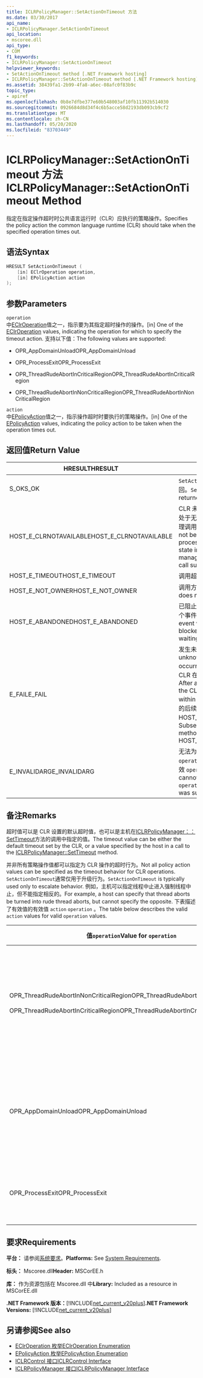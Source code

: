 ```yaml
---
title: ICLRPolicyManager::SetActionOnTimeout 方法
ms.date: 03/30/2017
api_name:
- ICLRPolicyManager.SetActionOnTimeout
api_location:
- mscoree.dll
api_type:
- COM
f1_keywords:
- ICLRPolicyManager::SetActionOnTimeout
helpviewer_keywords:
- SetActionOnTimeout method [.NET Framework hosting]
- ICLRPolicyManager::SetActionOnTimeout method [.NET Framework hosting]
ms.assetid: 38439fa1-2b99-4fa8-a6ec-08afc0f83b9c
topic_type:
- apiref
ms.openlocfilehash: 0b8e7dfbe377e60b548003af10fb11392b514030
ms.sourcegitcommit: 0926684d8d34f4c6b5acce58d2193db093cb9cf2
ms.translationtype: MT
ms.contentlocale: zh-CN
ms.lasthandoff: 05/20/2020
ms.locfileid: "83703449"
---
```

# <a name="iclrpolicymanagersetactionontimeout-method"></a><span data-ttu-id="8c695-102">ICLRPolicyManager::SetActionOnTimeout 方法</span><span class="sxs-lookup"><span data-stu-id="8c695-102">ICLRPolicyManager::SetActionOnTimeout Method</span></span>
<span data-ttu-id="8c695-103">指定在指定操作超时时公共语言运行时（CLR）应执行的策略操作。</span><span class="sxs-lookup"><span data-stu-id="8c695-103">Specifies the policy action the common language runtime (CLR) should take when the specified operation times out.</span></span>  
  
## <a name="syntax"></a><span data-ttu-id="8c695-104">语法</span><span class="sxs-lookup"><span data-stu-id="8c695-104">Syntax</span></span>  
  
```cpp  
HRESULT SetActionOnTimeout (  
    [in] EClrOperation operation,  
    [in] EPolicyAction action  
);  
```  
  
## <a name="parameters"></a><span data-ttu-id="8c695-105">参数</span><span class="sxs-lookup"><span data-stu-id="8c695-105">Parameters</span></span>  
 `operation`  
 <span data-ttu-id="8c695-106">中[EClrOperation](eclroperation-enumeration.md)值之一，指示要为其指定超时操作的操作。</span><span class="sxs-lookup"><span data-stu-id="8c695-106">[in] One of the [EClrOperation](eclroperation-enumeration.md) values, indicating the operation for which to specify the timeout action.</span></span> <span data-ttu-id="8c695-107">支持以下值：</span><span class="sxs-lookup"><span data-stu-id="8c695-107">The following values are supported:</span></span>  
  
- <span data-ttu-id="8c695-108">OPR_AppDomainUnload</span><span class="sxs-lookup"><span data-stu-id="8c695-108">OPR_AppDomainUnload</span></span>  
  
- <span data-ttu-id="8c695-109">OPR_ProcessExit</span><span class="sxs-lookup"><span data-stu-id="8c695-109">OPR_ProcessExit</span></span>  
  
- <span data-ttu-id="8c695-110">OPR_ThreadRudeAbortInCriticalRegion</span><span class="sxs-lookup"><span data-stu-id="8c695-110">OPR_ThreadRudeAbortInCriticalRegion</span></span>  
  
- <span data-ttu-id="8c695-111">OPR_ThreadRudeAbortInNonCriticalRegion</span><span class="sxs-lookup"><span data-stu-id="8c695-111">OPR_ThreadRudeAbortInNonCriticalRegion</span></span>  
  
 `action`  
 <span data-ttu-id="8c695-112">中[EPolicyAction](epolicyaction-enumeration.md)值之一，指示操作超时时要执行的策略操作。</span><span class="sxs-lookup"><span data-stu-id="8c695-112">[in] One of the [EPolicyAction](epolicyaction-enumeration.md) values, indicating the policy action to be taken when the operation times out.</span></span>  
  
## <a name="return-value"></a><span data-ttu-id="8c695-113">返回值</span><span class="sxs-lookup"><span data-stu-id="8c695-113">Return Value</span></span>  
  
|<span data-ttu-id="8c695-114">HRESULT</span><span class="sxs-lookup"><span data-stu-id="8c695-114">HRESULT</span></span>|<span data-ttu-id="8c695-115">说明</span><span class="sxs-lookup"><span data-stu-id="8c695-115">Description</span></span>|  
|-------------|-----------------|  
|<span data-ttu-id="8c695-116">S_OK</span><span class="sxs-lookup"><span data-stu-id="8c695-116">S_OK</span></span>|<span data-ttu-id="8c695-117">`SetActionOnTimeout`已成功返回。</span><span class="sxs-lookup"><span data-stu-id="8c695-117">`SetActionOnTimeout` returned successfully.</span></span>|  
|<span data-ttu-id="8c695-118">HOST_E_CLRNOTAVAILABLE</span><span class="sxs-lookup"><span data-stu-id="8c695-118">HOST_E_CLRNOTAVAILABLE</span></span>|<span data-ttu-id="8c695-119">CLR 未加载到进程中，或 CLR 处于无法运行托管代码或成功处理调用的状态。</span><span class="sxs-lookup"><span data-stu-id="8c695-119">The CLR has not been loaded into a process, or the CLR is in a state in which it cannot run managed code or process the call successfully.</span></span>|  
|<span data-ttu-id="8c695-120">HOST_E_TIMEOUT</span><span class="sxs-lookup"><span data-stu-id="8c695-120">HOST_E_TIMEOUT</span></span>|<span data-ttu-id="8c695-121">调用超时。</span><span class="sxs-lookup"><span data-stu-id="8c695-121">The call timed out.</span></span>|  
|<span data-ttu-id="8c695-122">HOST_E_NOT_OWNER</span><span class="sxs-lookup"><span data-stu-id="8c695-122">HOST_E_NOT_OWNER</span></span>|<span data-ttu-id="8c695-123">调用方不拥有该锁。</span><span class="sxs-lookup"><span data-stu-id="8c695-123">The caller does not own the lock.</span></span>|  
|<span data-ttu-id="8c695-124">HOST_E_ABANDONED</span><span class="sxs-lookup"><span data-stu-id="8c695-124">HOST_E_ABANDONED</span></span>|<span data-ttu-id="8c695-125">已阻止的线程或纤程正在等待某个事件时，该事件被取消。</span><span class="sxs-lookup"><span data-stu-id="8c695-125">An event was canceled while a blocked thread or fiber was waiting on it.</span></span>|  
|<span data-ttu-id="8c695-126">E_FAIL</span><span class="sxs-lookup"><span data-stu-id="8c695-126">E_FAIL</span></span>|<span data-ttu-id="8c695-127">发生未知的灾难性故障。</span><span class="sxs-lookup"><span data-stu-id="8c695-127">An unknown catastrophic failure occurred.</span></span> <span data-ttu-id="8c695-128">方法返回 E_FAIL 后，CLR 在该进程内将不再可用。</span><span class="sxs-lookup"><span data-stu-id="8c695-128">After a method returns E_FAIL, the CLR is no longer usable within the process.</span></span> <span data-ttu-id="8c695-129">对宿主方法的后续调用会返回 HOST_E_CLRNOTAVAILABLE。</span><span class="sxs-lookup"><span data-stu-id="8c695-129">Subsequent calls to hosting methods return HOST_E_CLRNOTAVAILABLE.</span></span>|  
|<span data-ttu-id="8c695-130">E_INVALIDARG</span><span class="sxs-lookup"><span data-stu-id="8c695-130">E_INVALIDARG</span></span>|<span data-ttu-id="8c695-131">无法为指定的设置超时 `operation` ，或者为提供的值无效 `operation` 。</span><span class="sxs-lookup"><span data-stu-id="8c695-131">A timeout cannot be set for the specified `operation`, or an invalid value was supplied for `operation`.</span></span>|  
  
## <a name="remarks"></a><span data-ttu-id="8c695-132">备注</span><span class="sxs-lookup"><span data-stu-id="8c695-132">Remarks</span></span>  
 <span data-ttu-id="8c695-133">超时值可以是 CLR 设置的默认超时值，也可以是主机在[ICLRPolicyManager：： SetTimeout](iclrpolicymanager-settimeout-method.md)方法的调用中指定的值。</span><span class="sxs-lookup"><span data-stu-id="8c695-133">The timeout value can be either the default timeout set by the CLR, or a value specified by the host in a call to the [ICLRPolicyManager::SetTimeout](iclrpolicymanager-settimeout-method.md) method.</span></span>  
  
 <span data-ttu-id="8c695-134">并非所有策略操作值都可以指定为 CLR 操作的超时行为。</span><span class="sxs-lookup"><span data-stu-id="8c695-134">Not all policy action values can be specified as the timeout behavior for CLR operations.</span></span> <span data-ttu-id="8c695-135">`SetActionOnTimeout`通常仅用于升级行为。</span><span class="sxs-lookup"><span data-stu-id="8c695-135">`SetActionOnTimeout` is typically used only to escalate behavior.</span></span> <span data-ttu-id="8c695-136">例如，主机可以指定线程中止进入强制线程中止，但不能指定相反的。</span><span class="sxs-lookup"><span data-stu-id="8c695-136">For example, a host can specify that thread aborts be turned into rude thread aborts, but cannot specify the opposite.</span></span> <span data-ttu-id="8c695-137">下表描述了有效值的有效值 `action` `operation` 。</span><span class="sxs-lookup"><span data-stu-id="8c695-137">The table below describes the valid `action` values for valid `operation` values.</span></span>  
  
|<span data-ttu-id="8c695-138">值`operation`</span><span class="sxs-lookup"><span data-stu-id="8c695-138">Value for `operation`</span></span>|<span data-ttu-id="8c695-139">`action` 的有效值</span><span class="sxs-lookup"><span data-stu-id="8c695-139">Valid values for `action`</span></span>|  
|---------------------------|-------------------------------|  
|<span data-ttu-id="8c695-140">OPR_ThreadRudeAbortInNonCriticalRegion</span><span class="sxs-lookup"><span data-stu-id="8c695-140">OPR_ThreadRudeAbortInNonCriticalRegion</span></span><br /><br /> <span data-ttu-id="8c695-141">OPR_ThreadRudeAbortInCriticalRegion</span><span class="sxs-lookup"><span data-stu-id="8c695-141">OPR_ThreadRudeAbortInCriticalRegion</span></span>|<span data-ttu-id="8c695-142">- eRudeAbortThread</span><span class="sxs-lookup"><span data-stu-id="8c695-142">-   eRudeAbortThread</span></span><br /><span data-ttu-id="8c695-143">- eUnloadAppDomain</span><span class="sxs-lookup"><span data-stu-id="8c695-143">-   eUnloadAppDomain</span></span><br /><span data-ttu-id="8c695-144">- eRudeUnloadAppDomain</span><span class="sxs-lookup"><span data-stu-id="8c695-144">-   eRudeUnloadAppDomain</span></span><br /><span data-ttu-id="8c695-145">- eExitProcess</span><span class="sxs-lookup"><span data-stu-id="8c695-145">-   eExitProcess</span></span><br /><span data-ttu-id="8c695-146">- eFastExitProcess</span><span class="sxs-lookup"><span data-stu-id="8c695-146">-   eFastExitProcess</span></span><br /><span data-ttu-id="8c695-147">- eRudeExitProcess</span><span class="sxs-lookup"><span data-stu-id="8c695-147">-   eRudeExitProcess</span></span><br /><span data-ttu-id="8c695-148">- eDisableRuntime</span><span class="sxs-lookup"><span data-stu-id="8c695-148">-   eDisableRuntime</span></span>|  
|<span data-ttu-id="8c695-149">OPR_AppDomainUnload</span><span class="sxs-lookup"><span data-stu-id="8c695-149">OPR_AppDomainUnload</span></span>|<span data-ttu-id="8c695-150">- eUnloadAppDomain</span><span class="sxs-lookup"><span data-stu-id="8c695-150">-   eUnloadAppDomain</span></span><br /><span data-ttu-id="8c695-151">- eRudeUnloadAppDomain</span><span class="sxs-lookup"><span data-stu-id="8c695-151">-   eRudeUnloadAppDomain</span></span><br /><span data-ttu-id="8c695-152">- eExitProcess</span><span class="sxs-lookup"><span data-stu-id="8c695-152">-   eExitProcess</span></span><br /><span data-ttu-id="8c695-153">- eFastExitProcess</span><span class="sxs-lookup"><span data-stu-id="8c695-153">-   eFastExitProcess</span></span><br /><span data-ttu-id="8c695-154">- eRudeExitProcess</span><span class="sxs-lookup"><span data-stu-id="8c695-154">-   eRudeExitProcess</span></span><br /><span data-ttu-id="8c695-155">- eDisableRuntime</span><span class="sxs-lookup"><span data-stu-id="8c695-155">-   eDisableRuntime</span></span>|  
|<span data-ttu-id="8c695-156">OPR_ProcessExit</span><span class="sxs-lookup"><span data-stu-id="8c695-156">OPR_ProcessExit</span></span>|<span data-ttu-id="8c695-157">- eExitProcess</span><span class="sxs-lookup"><span data-stu-id="8c695-157">-   eExitProcess</span></span><br /><span data-ttu-id="8c695-158">- eFastExitProcess</span><span class="sxs-lookup"><span data-stu-id="8c695-158">-   eFastExitProcess</span></span><br /><span data-ttu-id="8c695-159">- eRudeExitProcess</span><span class="sxs-lookup"><span data-stu-id="8c695-159">-   eRudeExitProcess</span></span><br /><span data-ttu-id="8c695-160">- eDisableRuntime</span><span class="sxs-lookup"><span data-stu-id="8c695-160">-   eDisableRuntime</span></span>|  
  
## <a name="requirements"></a><span data-ttu-id="8c695-161">要求</span><span class="sxs-lookup"><span data-stu-id="8c695-161">Requirements</span></span>  
 <span data-ttu-id="8c695-162">**平台：** 请参阅[系统要求](../../get-started/system-requirements.md)。</span><span class="sxs-lookup"><span data-stu-id="8c695-162">**Platforms:** See [System Requirements](../../get-started/system-requirements.md).</span></span>  
  
 <span data-ttu-id="8c695-163">**标头：** Mscoree.dll</span><span class="sxs-lookup"><span data-stu-id="8c695-163">**Header:** MSCorEE.h</span></span>  
  
 <span data-ttu-id="8c695-164">**库：** 作为资源包括在 Mscoree.dll 中</span><span class="sxs-lookup"><span data-stu-id="8c695-164">**Library:** Included as a resource in MSCorEE.dll</span></span>  
  
 <span data-ttu-id="8c695-165">**.NET Framework 版本：**[!INCLUDE[net_current_v20plus](../../../../includes/net-current-v20plus-md.md)]</span><span class="sxs-lookup"><span data-stu-id="8c695-165">**.NET Framework Versions:** [!INCLUDE[net_current_v20plus](../../../../includes/net-current-v20plus-md.md)]</span></span>  
  
## <a name="see-also"></a><span data-ttu-id="8c695-166">另请参阅</span><span class="sxs-lookup"><span data-stu-id="8c695-166">See also</span></span>

- [<span data-ttu-id="8c695-167">EClrOperation 枚举</span><span class="sxs-lookup"><span data-stu-id="8c695-167">EClrOperation Enumeration</span></span>](eclroperation-enumeration.md)
- [<span data-ttu-id="8c695-168">EPolicyAction 枚举</span><span class="sxs-lookup"><span data-stu-id="8c695-168">EPolicyAction Enumeration</span></span>](epolicyaction-enumeration.md)
- [<span data-ttu-id="8c695-169">ICLRControl 接口</span><span class="sxs-lookup"><span data-stu-id="8c695-169">ICLRControl Interface</span></span>](iclrcontrol-interface.md)
- [<span data-ttu-id="8c695-170">ICLRPolicyManager 接口</span><span class="sxs-lookup"><span data-stu-id="8c695-170">ICLRPolicyManager Interface</span></span>](iclrpolicymanager-interface.md)

